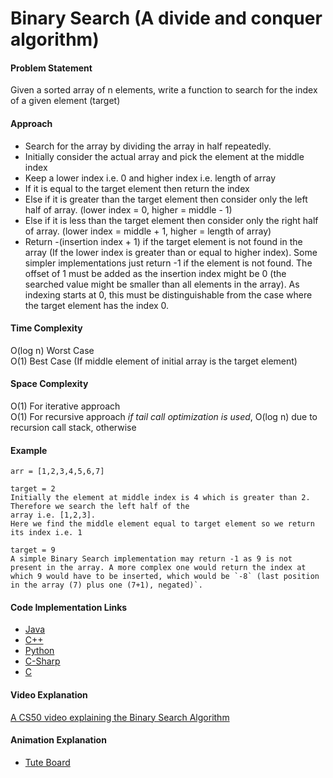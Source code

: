 # Binary Search (A divide and conquer algorithm)

#### Problem Statement

Given a sorted  array of n elements, write a function to search for the index of a given element (target)

#### Approach

- Search for the array by dividing the array in half repeatedly.
- Initially consider the actual array and pick the element at the middle index
- Keep a lower index i.e. 0 and higher index i.e. length of array
- If it is equal to the target element then return the index
- Else if it is greater than the target element then consider only the left half of array. (lower index = 0, higher = middle - 1)
- Else if it is less than the target element then consider only the right half of array. (lower index = middle + 1, higher = length of array)
- Return -(insertion index + 1) if the target element is not found in the array (If the lower index is greater than or equal to higher index). Some simpler implementations just return -1 if the element is not found. The offset of 1 must be added as the insertion index might be 0 (the searched value might be smaller than all elements in the array). As indexing starts at 0, this must be distinguishable from the case where the target element has the index 0.

#### Time Complexity

O(log n) Worst Case     
O(1) Best Case (If middle element of initial array is the target element)

#### Space Complexity

O(1) For iterative approach          
O(1) For recursive approach *if tail call optimization is used*, O(log n) due to recursion call stack, otherwise

#### Example

```
arr = [1,2,3,4,5,6,7]  

target = 2
Initially the element at middle index is 4 which is greater than 2. Therefore we search the left half of the
array i.e. [1,2,3].
Here we find the middle element equal to target element so we return its index i.e. 1

target = 9          
A simple Binary Search implementation may return -1 as 9 is not present in the array. A more complex one would return the index at which 9 would have to be inserted, which would be `-8` (last position in the array (7) plus one (7+1), negated)`.
```

#### Code Implementation Links

- [Java](https://github.com/TheAlgorithms/Java/blob/master/src/main/java/com/thealgorithms/searches/BinarySearch.java)
- [C++](https://github.com/TheAlgorithms/C-Plus-Plus/blob/master/search/binary_search.cpp)
- [Python](https://github.com/TheAlgorithms/Python/blob/master/searches/binary_search.py)
- [C-Sharp](https://github.com/TheAlgorithms/C-Sharp/blob/master/Algorithms/Search/BinarySearcher.cs)
- [C](https://github.com/TheAlgorithms/C/blob/master/searching/Binary_Search.c)

#### Video Explanation

[A CS50 video explaining the Binary Search Algorithm](https://www.youtube.com/watch?v=5xlIPT1FRcA)

#### Animation Explanation

- [Tute Board](https://boardhub.github.io/tute/?wd=binarySearchAlgo2)
